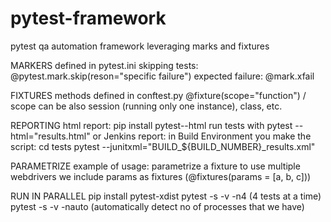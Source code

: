 # pytest-framework
pytest qa automation framework leveraging marks and fixtures

MARKERS
defined in pytest.ini
skipping tests: @pytest.mark.skip(reson="specific failure")
expected failure: @mark.xfail


FIXTURES
methods defined in conftest.py
@fixture(scope="function") / scope can be also session (running only one instance), class, etc.

REPORTING
html report: pip install pytest--html
run tests with pytest --html="results.html"
or Jenkins report:
in Build Environment you make the script:
cd tests
pytest --junitxml="BUILD_${BUILD_NUMBER}_results.xml"

PARAMETRIZE
example of usage: parametrize a fixture to use multiple webdrivers
we include params as fixtures (@fixtures(params = [a, b, c]))

RUN IN PARALLEL
pip install pytest-xdist
pytest -s -v -n4 (4 tests at a time)
pytest -s -v -nauto (automatically detect no of processes that we have)